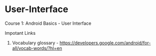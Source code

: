# User-Interface
Course 1: Android Basics - User Interface

Impotant Links
1) Vocabulary glossary - https://developers.google.com/android/for-all/vocab-words/?hl=en
